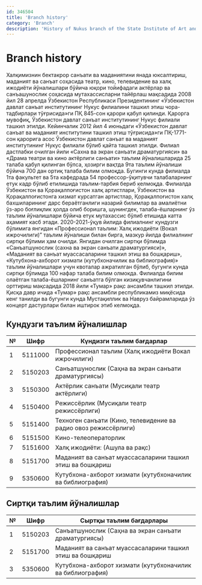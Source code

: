 ```yaml
---
id: 346504
title: 'Branch history'
category: 'Branch'
description: 'History of Nukus branch of the State Institute of Art and Culture of Uzbekistan'
---
```


# Branch history

Халқимизнин бектакрор санъати ва маданиятини янада юксалтириш, маданият ва санъат соҳасида театр, кино, телевидение ва халқ ижодиёти йўналишлари бўйича юқори тойифадаги актёрлар ва санъашунослик соҳасида мутахассисларни тайёрлаш мақсадида 2008 йил 28 апрелда Ўзбекистон Республикаси Президентининг «Ўзбекистон давлат санъат институтининг Нукус филиалини ташкил этиш чора-тадбирлари тўғрисида»ги ПҚ 845-сон қарори қабул қилинди. Қарорга мувофиқ, Ўзбекистон давлат санъат институтининг Нукус филиали ташкил этилди. Кейинчалик 2012 йил 4 июньдаги «Ўзбекистон давлат санъат ва маданият институтини ташкил этиш тўғрисида»ги ПҚ-1771-сон қарорига асос Ўзбекистон давлат санъат ва маданият институтининг Нукус филиали бўлиб қайта ташкил этилди.
Филиал дастлабки очилган йили «Сахна ва экран санъати драматургияси» ва «Драма театри ва кино актёрлиги санъати» таълим йўналишларида 25 талаба қабул қилинган бўлса, ҳозирги вақтда 9та таълим йўналиши бўйича 700 дан ортиқ талаба билим олмоқда. Бугинги кунда филиалда 1та факультет ва 5та кафедрада 54 профессор-ўқитувчи талабаларнинг етук кадр бўлиб етилишида таълим-тарбия бериб келмоқда. 
Филиалда Ўзбекистон ва Қорақалпоғистон халқ артистлари, Ўзбекистон ва Қорақалпоғистонга хизмат курсатган артистлар, Қорақалпоғистон халқ бахшиларининг дарс бераётганлиги назарий билимлар ва амалиётни ўз-аро боғлиқлик ҳолда олиб боришга, шунингдек, талаба-ёшларнинг ўз таълим йўналишлари бўйича етук мутахассис бўлиб етишида катта аҳамият касб этади. 
2020-2021-ўқув йилида филиалнинг кундузги бўлимига янгидан «Профессионал таълим: Халқ ижодиёти (Вокал ижрочилиги)” таълим йўналиши билан бирга, мазкур йилда филиалнинг сиртқи бўлими ҳам очилди. Янгидан очилган сиртқи бўлимда «Санъатшунослик (сахна ва экран санъати драматургияси)», «Маданият ва санъат муассасаларини ташкил этиш ва бошқариш», «Кутубхона-ахборот хизмати (кутубхоначилик ва библиография)» таълим йўналишлари учун квоталар ажратилган бўлиб, бугунги кунда сиртқи бўлимда 100 нафар талаба билим олмокда. 
Филиалда билим олаётган талаба-ёшларнинг санъатга бўлган кизиқувчанлигини орттириш мақсадида 2018 йили «Тумар» рақс ансамбли ташкил этилди. Қисқа давр ичида «Тумар» рақс ансамбли республикамиз миқёсида кенг танилди ва бугунги кунда Мустақиллик ва Навруз байрамларида ўз концерт дастурлари билан иштирок этиб келмоқда.

## Кундузги таълим йўналишлар

| №   | Шифр    | Күндизги таълим бағдарлар                                       |
| --- | ------- | --------------------------------------------------------------- |
| 1   | 5111000 | Профессионал таълим (Халқ ижодиёти Вокал ижрочилиги)            |
| 2   | 5150203 | Санъатшунослик (Саҳна ва экран санъати драматургиясы)           |
| 3   | 5150300 | Актёрлик санъати (Мусиқали театр актёрлиги)                     |
| 4   | 5150400 | Режиссёрлик (Мусиқали театр режиссёрлиги)                       |
| 5   | 5151400 | Техноген санъати (Кино, телевидение ва радио овоз режиссёрлиги) |
| 6   | 5151500 | Кино-телеоператорлик                                            |
| 7   | 5151600 | Халқ ижодиёти: (Ашула ва рақс)                                  |
| 8   | 5151700 | Маданият ва санъат муассасаларини ташкил этиш ва бошқариш       |
| 9   | 5350600 | Кутубхона-ахборот хизмати (кутубхоначилик ва библиография)      |

## Сиртқи таълим йўналишлар

| №   | Шифр    | Сыртқы таълим бағдарлары                                   |
| --- | ------- | ---------------------------------------------------------- |
| 1   | 5150203 | Санъатшунослик (Саҳна ва экран санъати драматургиясы)      |
| 2   | 5151700 | Маданият ва санъат муассасаларини ташкил этиш ва бошқариш  |
| 3   | 5350600 | Кутубхона-ахборот хизмати (кутубхоначилик ва библиография) |
